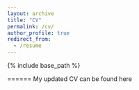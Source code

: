 ```yaml
---
layout: archive
title: "CV"
permalink: /cv/
author_profile: true
redirect_from:
  - /resume
---
```


{% include base_path %}

======
My updated CV can be found here